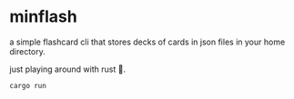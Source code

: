 # minflash


a simple flashcard cli that stores decks of cards in json files in your home directory.

just playing around with rust 🦀.   

```cargo run```